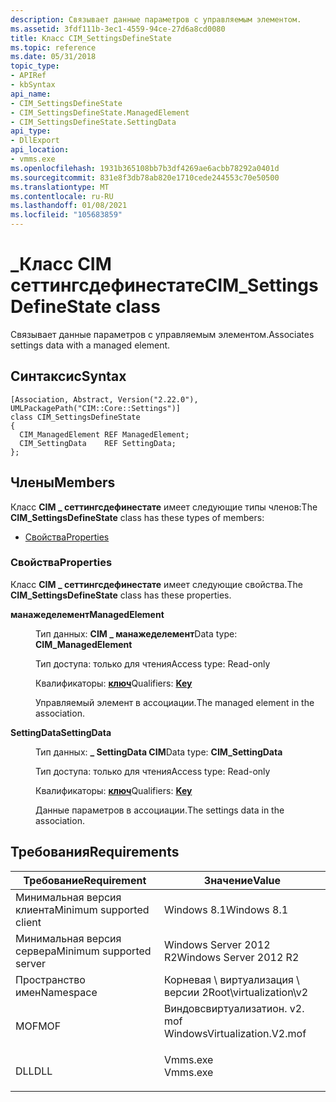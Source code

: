 ```yaml
---
description: Связывает данные параметров с управляемым элементом.
ms.assetid: 3fdf111b-3ec1-4559-94ce-27d6a8cd0080
title: Класс CIM_SettingsDefineState
ms.topic: reference
ms.date: 05/31/2018
topic_type:
- APIRef
- kbSyntax
api_name:
- CIM_SettingsDefineState
- CIM_SettingsDefineState.ManagedElement
- CIM_SettingsDefineState.SettingData
api_type:
- DllExport
api_location:
- vmms.exe
ms.openlocfilehash: 1931b365108bb7b3df4269ae6acbb78292a0401d
ms.sourcegitcommit: 831e8f3db78ab820e1710cede244553c70e50500
ms.translationtype: MT
ms.contentlocale: ru-RU
ms.lasthandoff: 01/08/2021
ms.locfileid: "105683859"
---
```

# <a name="cim_settingsdefinestate-class"></a><span data-ttu-id="d5784-103">\_Класс CIM сеттингсдефинестате</span><span class="sxs-lookup"><span data-stu-id="d5784-103">CIM\_SettingsDefineState class</span></span>

<span data-ttu-id="d5784-104">Связывает данные параметров с управляемым элементом.</span><span class="sxs-lookup"><span data-stu-id="d5784-104">Associates settings data with a managed element.</span></span>

## <a name="syntax"></a><span data-ttu-id="d5784-105">Синтаксис</span><span class="sxs-lookup"><span data-stu-id="d5784-105">Syntax</span></span>

``` syntax
[Association, Abstract, Version("2.22.0"), UMLPackagePath("CIM::Core::Settings")]
class CIM_SettingsDefineState
{
  CIM_ManagedElement REF ManagedElement;
  CIM_SettingData    REF SettingData;
};
```

## <a name="members"></a><span data-ttu-id="d5784-106">Члены</span><span class="sxs-lookup"><span data-stu-id="d5784-106">Members</span></span>

<span data-ttu-id="d5784-107">Класс **CIM \_ сеттингсдефинестате** имеет следующие типы членов:</span><span class="sxs-lookup"><span data-stu-id="d5784-107">The **CIM\_SettingsDefineState** class has these types of members:</span></span>

-   [<span data-ttu-id="d5784-108">Свойства</span><span class="sxs-lookup"><span data-stu-id="d5784-108">Properties</span></span>](#properties)

### <a name="properties"></a><span data-ttu-id="d5784-109">Свойства</span><span class="sxs-lookup"><span data-stu-id="d5784-109">Properties</span></span>

<span data-ttu-id="d5784-110">Класс **CIM \_ сеттингсдефинестате** имеет следующие свойства.</span><span class="sxs-lookup"><span data-stu-id="d5784-110">The **CIM\_SettingsDefineState** class has these properties.</span></span>

<dl> <dt>

<span data-ttu-id="d5784-111">**манажеделемент**</span><span class="sxs-lookup"><span data-stu-id="d5784-111">**ManagedElement**</span></span>
</dt> <dd> <dl> <dt>

<span data-ttu-id="d5784-112">Тип данных: **CIM \_ манажеделемент**</span><span class="sxs-lookup"><span data-stu-id="d5784-112">Data type: **CIM\_ManagedElement**</span></span>
</dt> <dt>

<span data-ttu-id="d5784-113">Тип доступа: только для чтения</span><span class="sxs-lookup"><span data-stu-id="d5784-113">Access type: Read-only</span></span>
</dt> <dt>

<span data-ttu-id="d5784-114">Квалификаторы: [ **ключ**](/windows/desktop/WmiSdk/key-qualifier)</span><span class="sxs-lookup"><span data-stu-id="d5784-114">Qualifiers: [**Key**](/windows/desktop/WmiSdk/key-qualifier)</span></span>
</dt> </dl>

<span data-ttu-id="d5784-115">Управляемый элемент в ассоциации.</span><span class="sxs-lookup"><span data-stu-id="d5784-115">The managed element in the association.</span></span>

</dd> <dt>

<span data-ttu-id="d5784-116">**SettingData**</span><span class="sxs-lookup"><span data-stu-id="d5784-116">**SettingData**</span></span>
</dt> <dd> <dl> <dt>

<span data-ttu-id="d5784-117">Тип данных: **\_ SettingData CIM**</span><span class="sxs-lookup"><span data-stu-id="d5784-117">Data type: **CIM\_SettingData**</span></span>
</dt> <dt>

<span data-ttu-id="d5784-118">Тип доступа: только для чтения</span><span class="sxs-lookup"><span data-stu-id="d5784-118">Access type: Read-only</span></span>
</dt> <dt>

<span data-ttu-id="d5784-119">Квалификаторы: [ **ключ**](/windows/desktop/WmiSdk/key-qualifier)</span><span class="sxs-lookup"><span data-stu-id="d5784-119">Qualifiers: [**Key**](/windows/desktop/WmiSdk/key-qualifier)</span></span>
</dt> </dl>

<span data-ttu-id="d5784-120">Данные параметров в ассоциации.</span><span class="sxs-lookup"><span data-stu-id="d5784-120">The settings data in the association.</span></span>

</dd> </dl>

## <a name="requirements"></a><span data-ttu-id="d5784-121">Требования</span><span class="sxs-lookup"><span data-stu-id="d5784-121">Requirements</span></span>



| <span data-ttu-id="d5784-122">Требование</span><span class="sxs-lookup"><span data-stu-id="d5784-122">Requirement</span></span> | <span data-ttu-id="d5784-123">Значение</span><span class="sxs-lookup"><span data-stu-id="d5784-123">Value</span></span> |
|-------------------------------------|---------------------------------------------------------------------------------------------------------|
| <span data-ttu-id="d5784-124">Минимальная версия клиента</span><span class="sxs-lookup"><span data-stu-id="d5784-124">Minimum supported client</span></span><br/> | <span data-ttu-id="d5784-125">Windows 8.1</span><span class="sxs-lookup"><span data-stu-id="d5784-125">Windows 8.1</span></span><br/>                                                                                  |
| <span data-ttu-id="d5784-126">Минимальная версия сервера</span><span class="sxs-lookup"><span data-stu-id="d5784-126">Minimum supported server</span></span><br/> | <span data-ttu-id="d5784-127">Windows Server 2012 R2</span><span class="sxs-lookup"><span data-stu-id="d5784-127">Windows Server 2012 R2</span></span><br/>                                                                       |
| <span data-ttu-id="d5784-128">Пространство имен</span><span class="sxs-lookup"><span data-stu-id="d5784-128">Namespace</span></span><br/>                | <span data-ttu-id="d5784-129">Корневая \\ виртуализация \\ версии 2</span><span class="sxs-lookup"><span data-stu-id="d5784-129">Root\\virtualization\\v2</span></span><br/>                                                                     |
| <span data-ttu-id="d5784-130">MOF</span><span class="sxs-lookup"><span data-stu-id="d5784-130">MOF</span></span><br/>                      | <dl> <span data-ttu-id="d5784-131"><dt>Виндовсвиртуализатион. v2. mof</dt></span><span class="sxs-lookup"><span data-stu-id="d5784-131"><dt>WindowsVirtualization.V2.mof</dt></span></span> </dl> |
| <span data-ttu-id="d5784-132">DLL</span><span class="sxs-lookup"><span data-stu-id="d5784-132">DLL</span></span><br/>                      | <dl> <span data-ttu-id="d5784-133"><dt>Vmms.exe</dt></span><span class="sxs-lookup"><span data-stu-id="d5784-133"><dt>Vmms.exe</dt></span></span> </dl>                     |



 

